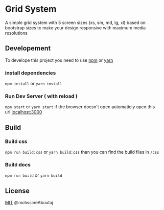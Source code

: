 # Grid System

A simple grid system with 5 screen sizes (xs, sm, md, lg, xl) based on bootstrap sizes to make your design responsive with maximum media resolutions

## Developement
To develope this project you need to use  [npm](https://npmjs.org) or [yarn](https://yarnpkg.org)

### install dependencies 
```npm install``` or ```yarn install```

### Run Dev Server ( with reload )
```npm start``` or ```yarn start```
if the browser doesn't open automaticly open this url [localhost:3000](http://localhsot:3000)

## Build
### Build css
```npm run build:css``` or ```yarn build:css```
than you can find the build files in ```/css``` 
### Build docs
```npm run build``` or ```yarn build```


## License
[MIT](https://en.wikipedia.org/wiki/MIT_LICENSE) @mohssineAboutaj